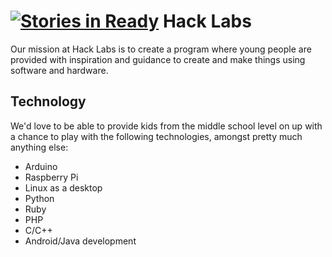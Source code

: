 [![Stories in Ready](https://badge.waffle.io/powellc/hacklabs.png?label=ready&title=Ready)](https://waffle.io/powellc/hacklabs)
Hack Labs
=========

Our mission at Hack Labs is to create a program where young people are provided
with inspiration and guidance to create and make things using software and
hardware.

Technology
----------

We'd love to be able to provide kids from the middle school level on up with a
chance to play with the following technologies, amongst pretty much anything
else:

  * Arduino
  * Raspberry Pi
  * Linux as a desktop
  * Python
  * Ruby
  * PHP
  * C/C++
  * Android/Java development

